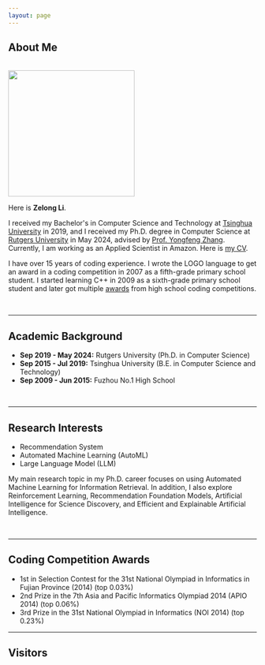 ```yaml
---
layout: page
---
```


## About Me

<br>

<img src="https://lzl65825.github.io/lizelong_new.jpg" class="floatpic" width="256" height="256">

Here is **Zelong Li**.

I received my Bachelor's in Computer Science and Technology at [Tsinghua University](https://www.cs.tsinghua.edu.cn/) in 2019, and I received my Ph.D. degree in Computer Science at [Rutgers University](https://www.cs.rutgers.edu/) in May 2024, advised by [Prof. Yongfeng Zhang](http://www.yongfeng.me/). Currently, I am working as an Applied Scientist in Amazon. Here is [my CV](https://lzl65825.github.io/file/CV_Zelong_Li.pdf).

I have over 15 years of coding experience. I wrote the LOGO language to get an award in a coding competition in 2007 as a fifth-grade primary school student. I started learning C++ in 2009 as a sixth-grade primary school student and later got multiple [awards](https://lzl65825.github.io/awards/) from high school coding competitions.

<br>

---

## Academic Background

- **Sep 2019 - May 2024:** Rutgers University (Ph.D. in Computer Science)
- **Sep 2015 - Jul 2019:** Tsinghua University (B.E. in Computer Science and Technology)
- **Sep 2009 - Jun 2015:** Fuzhou No.1 High School

<br>

---

## Research Interests

- Recommendation System
- Automated Machine Learning (AutoML)
- Large Language Model (LLM)

My main research topic in my Ph.D. career focuses on using Automated Machine Learning for Information Retrieval. In addition, I also explore Reinforcement Learning, Recommendation Foundation Models, Artificial Intelligence for Science Discovery, and Efficient and Explainable Artificial Intelligence.

<br>

---

## Coding Competition Awards

- 1st in Selection Contest for the 31st National Olympiad in Informatics in Fujian Province (2014) (top 0.03%)
- 2nd Prize in the 7th Asia and Pacific Informatics Olympiad 2014 (APIO 2014) (top 0.06%)
- 3rd Prize in the 31st National Olympiad in Informatics (NOI 2014) (top 0.23%)

---

## Visitors

<script type="text/javascript" id="clustrmaps" src="//clustrmaps.com/map_v2.js?d=e2KHB4YAR3FIT1F7hcvvZhHpkfeF1hFKX0nljcv8X0A&cl=ffffff&w=a"></script>
